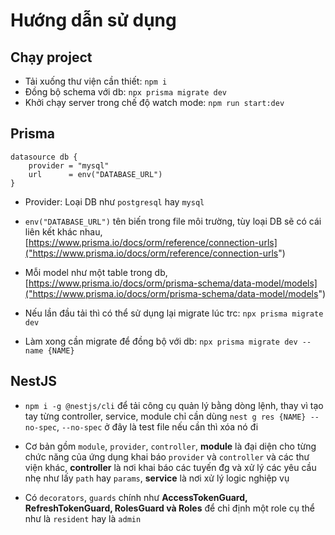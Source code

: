 # Hướng dẫn sử dụng

## Chạy project

- Tải xuống thư viện cần thiết: `npm i`
- Đồng bộ schema với db: `npx prisma migrate dev`
- Khởi chạy server trong chế độ watch mode: `npm run start:dev`

## Prisma

```
datasource db {
    provider = "mysql"
    url      = env("DATABASE_URL")
}
```

- Provider: Loại DB như `postgresql` hay `mysql`
- `env("DATABASE_URL")` tên biến trong file môi trường, tùy loại DB sẽ có cái liên kết khác nhau, [https://www.prisma.io/docs/orm/reference/connection-urls]("https://www.prisma.io/docs/orm/reference/connection-urls")

- Mỗi model như một table trong db, [https://www.prisma.io/docs/orm/prisma-schema/data-model/models]("https://www.prisma.io/docs/orm/prisma-schema/data-model/models")

- Nếu lần đầu tải thì có thể sử dụng lại migrate lúc trc: `npx prisma migrate dev`
- Làm xong cần migrate để đồng bộ với db: `npx prisma migrate dev --name {NAME}`

## NestJS

- `npm i -g @nestjs/cli` để tải công cụ quản lý bằng dòng lệnh, thay vì tạo tay từng controller, service, module chỉ cần dùng `nest g res {NAME} --no-spec`, `--no-spec` ở đây là test file nếu cần thì xóa nó đi

- Cơ bản gồm `module`, `provider`, `controller`, **module** là đại diện cho từng chức năng của ứng dụng khai báo `provider` và `controller` và các thư viện khác, **controller** là nơi khai báo các tuyến đg và xử lý các yêu cầu nhẹ như lấy `path` hay `params`, **service** là nơi xử lý logic nghiệp vụ
- Có `decorators`, `guards` chính như **AccessTokenGuard, RefreshTokenGuard, RolesGuard và Roles** để chỉ định một role cụ thể như là `resident` hay là `admin`
